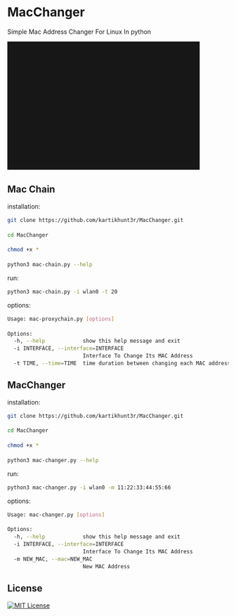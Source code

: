 # MacChanger
Simple Mac Address Changer For Linux In python

![Logo](https://github.com/kartikhunt3r/MacChanger/blob/main/logo.gif)


## Mac Chain

installation:

```bash
git clone https://github.com/kartikhunt3r/MacChanger.git

cd MacChanger

chmod +x *

python3 mac-chain.py --help
```

run:

```bash
python3 mac-chain.py -i wlan0 -t 20                   
```

options:

```bash
Usage: mac-proxychain.py [options]

Options:
  -h, --help            show this help message and exit
  -i INTERFACE, --interface=INTERFACE
                        Interface To Change Its MAC Address
  -t TIME, --time=TIME  time duration between changing each MAC address                 
```

## MacChanger

installation:

```bash
git clone https://github.com/kartikhunt3r/MacChanger.git

cd MacChanger

chmod +x *

python3 mac-changer.py --help
```

run:

```bash
python3 mac-changer.py -i wlan0 -m 11:22:33:44:55:66                  
```

options:

```bash
Usage: mac-changer.py [options]

Options:
  -h, --help            show this help message and exit
  -i INTERFACE, --interface=INTERFACE
                        Interface To Change Its MAC Address
  -m NEW_MAC, --mac=NEW_MAC
                        New MAC Address
```


## License



[![MIT License](https://img.shields.io/badge/License-MIT-green.svg)](https://choosealicense.com/licenses/mit/)


